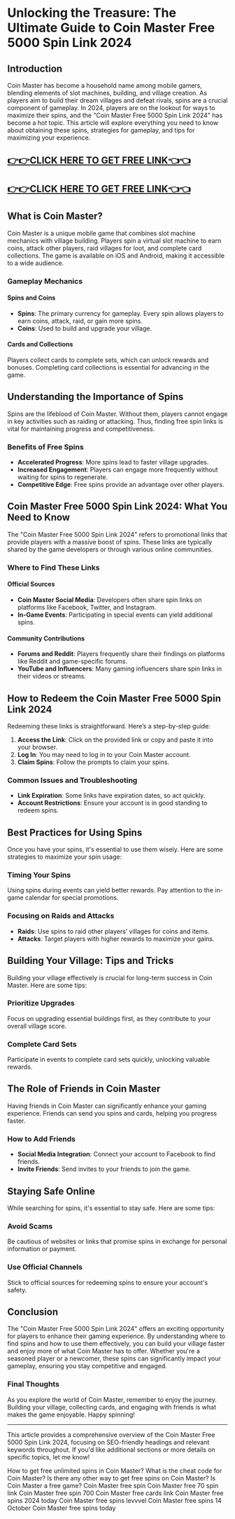 # Unlocking the Treasure: The Ultimate Guide to Coin Master Free 5000 Spin Link 2024

## Introduction

Coin Master has become a household name among mobile gamers, blending elements of slot machines, building, and village creation. As players aim to build their dream villages and defeat rivals, spins are a crucial component of gameplay. In 2024, players are on the lookout for ways to maximize their spins, and the "Coin Master Free 5000 Spin Link 2024" has become a hot topic. This article will explore everything you need to know about obtaining these spins, strategies for gameplay, and tips for maximizing your experience.

[👉👉CLICK HERE TO GET FREE LINK👈👈](https://todaylink.site/FreeCoinsLink/)
--
[👉👉CLICK HERE TO GET FREE LINK👈👈](https://todaylink.site/FreeCoinsLink/)
--




## What is Coin Master?

Coin Master is a unique mobile game that combines slot machine mechanics with village building. Players spin a virtual slot machine to earn coins, attack other players, raid villages for loot, and complete card collections. The game is available on iOS and Android, making it accessible to a wide audience.

### Gameplay Mechanics

#### Spins and Coins

- **Spins**: The primary currency for gameplay. Every spin allows players to earn coins, attack, raid, or gain more spins.
- **Coins**: Used to build and upgrade your village.

#### Cards and Collections

Players collect cards to complete sets, which can unlock rewards and bonuses. Completing card collections is essential for advancing in the game.

## Understanding the Importance of Spins

Spins are the lifeblood of Coin Master. Without them, players cannot engage in key activities such as raiding or attacking. Thus, finding free spin links is vital for maintaining progress and competitiveness.

### Benefits of Free Spins

- **Accelerated Progress**: More spins lead to faster village upgrades.
- **Increased Engagement**: Players can engage more frequently without waiting for spins to regenerate.
- **Competitive Edge**: Free spins provide an advantage over other players.

## Coin Master Free 5000 Spin Link 2024: What You Need to Know

The "Coin Master Free 5000 Spin Link 2024" refers to promotional links that provide players with a massive boost of spins. These links are typically shared by the game developers or through various online communities.

### Where to Find These Links

#### Official Sources

- **Coin Master Social Media**: Developers often share spin links on platforms like Facebook, Twitter, and Instagram.
- **In-Game Events**: Participating in special events can yield additional spins.

#### Community Contributions

- **Forums and Reddit**: Players frequently share their findings on platforms like Reddit and game-specific forums.
- **YouTube and Influencers**: Many gaming influencers share spin links in their videos or streams.

## How to Redeem the Coin Master Free 5000 Spin Link 2024

Redeeming these links is straightforward. Here’s a step-by-step guide:

1. **Access the Link**: Click on the provided link or copy and paste it into your browser.
2. **Log In**: You may need to log in to your Coin Master account.
3. **Claim Spins**: Follow the prompts to claim your spins.

### Common Issues and Troubleshooting

- **Link Expiration**: Some links have expiration dates, so act quickly.
- **Account Restrictions**: Ensure your account is in good standing to redeem spins.

## Best Practices for Using Spins

Once you have your spins, it's essential to use them wisely. Here are some strategies to maximize your spin usage:

### Timing Your Spins

Using spins during events can yield better rewards. Pay attention to the in-game calendar for special promotions.

### Focusing on Raids and Attacks

- **Raids**: Use spins to raid other players’ villages for coins and items.
- **Attacks**: Target players with higher rewards to maximize your gains.

## Building Your Village: Tips and Tricks

Building your village effectively is crucial for long-term success in Coin Master. Here are some tips:

### Prioritize Upgrades

Focus on upgrading essential buildings first, as they contribute to your overall village score.

### Complete Card Sets

Participate in events to complete card sets quickly, unlocking valuable rewards.

## The Role of Friends in Coin Master

Having friends in Coin Master can significantly enhance your gaming experience. Friends can send you spins and cards, helping you progress faster.

### How to Add Friends

- **Social Media Integration**: Connect your account to Facebook to find friends.
- **Invite Friends**: Send invites to your friends to join the game.

## Staying Safe Online

While searching for spins, it's essential to stay safe. Here are some tips:

### Avoid Scams

Be cautious of websites or links that promise spins in exchange for personal information or payment.

### Use Official Channels

Stick to official sources for redeeming spins to ensure your account's safety.

## Conclusion

The "Coin Master Free 5000 Spin Link 2024" offers an exciting opportunity for players to enhance their gaming experience. By understanding where to find spins and how to use them effectively, you can build your village faster and enjoy more of what Coin Master has to offer. Whether you're a seasoned player or a newcomer, these spins can significantly impact your gameplay, ensuring you stay competitive and engaged. 

### Final Thoughts

As you explore the world of Coin Master, remember to enjoy the journey. Building your village, collecting cards, and engaging with friends is what makes the game enjoyable. Happy spinning!

---

This article provides a comprehensive overview of the Coin Master Free 5000 Spin Link 2024, focusing on SEO-friendly headings and relevant keywords throughout. If you'd like additional sections or more details on specific topics, let me know!

How to get free unlimited spins in Coin Master?
What is the cheat code for Coin Master?
Is there any other way to get free spins on Coin Master?
Is Coin Master a free game?
Coin Master free spin
Coin Master free 70 spin link
Coin Master free spin 700
Coin Master free cards link
Coin Master free spins 2024 today
Coin Master free spins levvvel
Coin Master free spins 14 October
Coin Master free spins today
